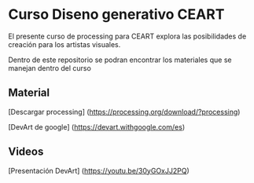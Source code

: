 # Curso Diseno generativo CEART
El presente curso de processing para CEART explora las posibilidades de creación para los artistas visuales.

Dentro de este repositorio se podran encontrar los materiales que se manejan dentro del curso

## Material
[Descargar processing] (https://processing.org/download/?processing)  

[DevArt de google] (https://devart.withgoogle.com/es)

## Videos
[Presentación DevArt] (https://youtu.be/30yGOxJJ2PQ)
